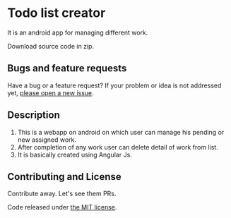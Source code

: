 #  Todo list creator

It is an android app for managing different work.

Download source code in zip. 

## Bugs and feature requests

Have a bug or a feature request? If your problem or idea is not addressed yet, [please open a new issue](https://github.com/ujjwalmishra09/Autocaptcha-For-Payment/issues).

## Description 

1. This is a webapp on android on which user can manage his pending or new assigned work.
2. After completion of any work user can delete detail of work from list.
3. It is basically created using Angular Js.

## Contributing and License

Contribute away. Let's see them PRs.

Code released under [the MIT license](LICENSE).
